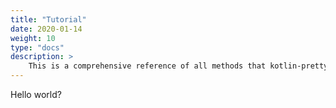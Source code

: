 ```yaml
---
title: "Tutorial"
date: 2020-01-14
weight: 10
type: "docs"
description: >
    This is a comprehensive reference of all methods that kotlin-pretty provides.
---
```


Hello world?
